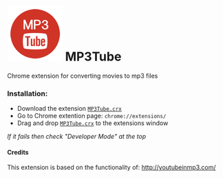 ![ScreenShot](/src/icons/128x128.png)
MP3Tube
=======

Chrome extension for converting movies to mp3 files

### Installation:
- Download the extension  [`MP3Tube.crx`](https://github.com/kwarkjes/MP3Tube/blob/master/MP3Tube.crx?raw=true)
- Go to Chrome extention page:  `chrome://extensions/`
- Drag and drop  [`MP3Tube.crx`](https://github.com/kwarkjes/MP3Tube/blob/master/MP3Tube.crx?raw=true) to the extensions window

 _If it fails then check "Developer Mode" at the top_

#### Credits
This extension is based on the functionality of: http://youtubeinmp3.com/
